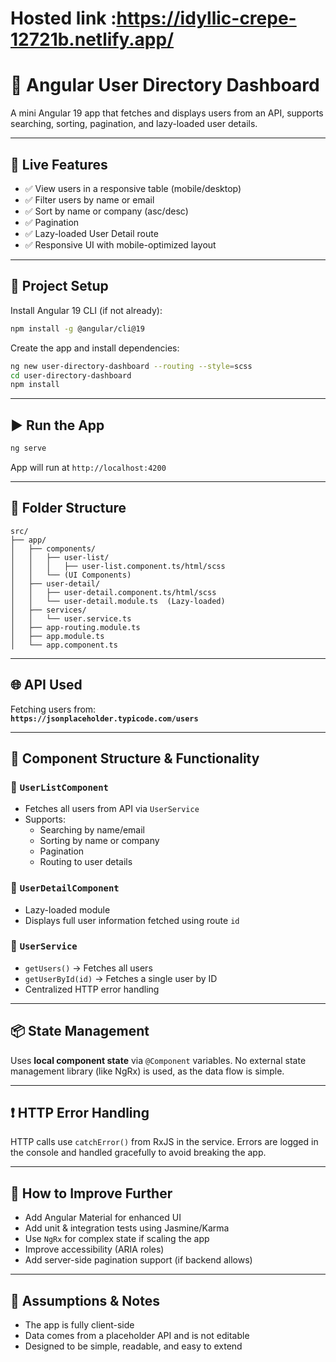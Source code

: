 # Hosted link :https://idyllic-crepe-12721b.netlify.app/
# 📘 Angular User Directory Dashboard

A mini Angular 19 app that fetches and displays users from an API, supports searching, sorting, pagination, and lazy-loaded user details.

---

## 🚀 Live Features

- ✅ View users in a responsive table (mobile/desktop)
- ✅ Filter users by name or email
- ✅ Sort by name or company (asc/desc)
- ✅ Pagination
- ✅ Lazy-loaded User Detail route
- ✅ Responsive UI with mobile-optimized layout

---

## 🔧 Project Setup

Install Angular 19 CLI (if not already):

```bash
npm install -g @angular/cli@19
```

Create the app and install dependencies:

```bash
ng new user-directory-dashboard --routing --style=scss
cd user-directory-dashboard
npm install
```

---

## ▶️ Run the App

```bash
ng serve
```

App will run at `http://localhost:4200`

---

## 📁 Folder Structure

```
src/
├── app/
│   ├── components/
│   │   ├── user-list/
│   │   │   ├── user-list.component.ts/html/scss
│   │   └── (UI Components)
│   ├── user-detail/
│   │   ├── user-detail.component.ts/html/scss
│   │   └── user-detail.module.ts  (Lazy-loaded)
│   ├── services/
│   │   └── user.service.ts
│   ├── app-routing.module.ts
│   ├── app.module.ts
│   └── app.component.ts
```

---

## 🌐 API Used

Fetching users from:  
**`https://jsonplaceholder.typicode.com/users`**

---

## 🧠 Component Structure & Functionality

### 🔹 `UserListComponent`
- Fetches all users from API via `UserService`
- Supports:
  - Searching by name/email
  - Sorting by name or company
  - Pagination
  - Routing to user details

### 🔹 `UserDetailComponent`
- Lazy-loaded module
- Displays full user information fetched using route `id`

### 🔹 `UserService`
- `getUsers()` → Fetches all users
- `getUserById(id)` → Fetches a single user by ID
- Centralized HTTP error handling

---

## 📦 State Management

Uses **local component state** via `@Component` variables. No external state management library (like NgRx) is used, as the data flow is simple.

---

## ❗ HTTP Error Handling

HTTP calls use `catchError()` from RxJS in the service. Errors are logged in the console and handled gracefully to avoid breaking the app.

---

## 🧪 How to Improve Further

- Add Angular Material for enhanced UI
- Add unit & integration tests using Jasmine/Karma
- Use `NgRx` for complex state if scaling the app
- Improve accessibility (ARIA roles)
- Add server-side pagination support (if backend allows)

---

## 📝 Assumptions & Notes

- The app is fully client-side
- Data comes from a placeholder API and is not editable
- Designed to be simple, readable, and easy to extend
